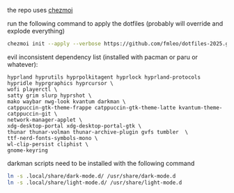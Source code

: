 the repo uses [chezmoi](https://www.chezmoi.io/)

run the following command to apply the dotfiles (probably will override and explode everything)

```sh
chezmoi init --apply --verbose https://github.com/fmleo/dotfiles-2025.git
```

evil inconsistent dependency list (installed with pacman or paru or whatever):

```
hyprland hyprutils hyprpolkitagent hyprlock hyprland-protocols hypridle hyprgraphics hyprcursor \
wofi playerctl \
satty grim slurp hyprshot \
mako waybar nwg-look kvantum darkman \
catppuccin-gtk-theme-frappe catppuccin-gtk-theme-latte kvantum-theme-catppuccin-git \
network-manager-applet \
xdg-desktop-portal xdg-desktop-portal-gtk \
thunar thunar-volman thunar-archive-plugin gvfs tumbler  \ 
ttf-nerd-fonts-symbols-mono \
wl-clip-persist cliphist \
gnome-keyring
```

darkman scripts need to be installed with the following command

```sh
ln -s .local/share/dark-mode.d/ /usr/share/dark-mode.d
ln -s .local/share/light-mode.d/ /usr/share/light-mode.d
```

